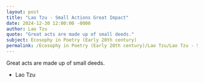 ```yaml
---
layout: post
title: "Lao Tzu - Small Actions Great Impact"
date: 2024-12-30 12:00:00 -0000
author: Lao Tzu
quote: "Great acts are made up of small deeds."
subject: Ecosophy in Poetry (Early 20th century)
permalink: /Ecosophy in Poetry (Early 20th century)/Lao Tzu/Lao Tzu - Small Actions Great Impact
---
```


Great acts are made up of small deeds.

- Lao Tzu
